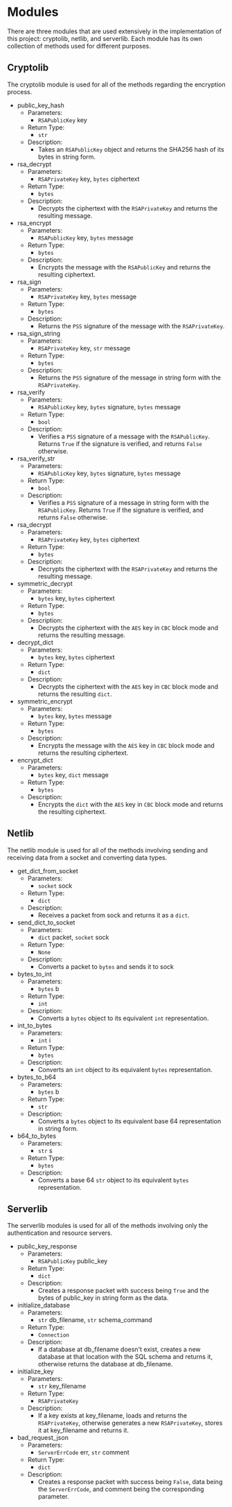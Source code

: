 # Modules
There are three modules that are used extensively in the implementation of this project: cryptolib, netlib, and serverlib. Each module has its own collection of methods used for different purposes.
## Cryptolib
The cryptolib module is used for all of the methods regarding the encryption process.
  - public_key_hash
    - Parameters:
      - `RSAPublicKey` key
    - Return Type:
      - `str`
    - Description:
      - Takes an `RSAPublicKey` object and returns the SHA256 hash of its bytes in string form.
  - rsa_decrypt
    - Parameters:
      - `RSAPrivateKey` key, `bytes` ciphertext
    - Return Type:
      - `bytes`
    - Description:
      - Decrypts the ciphertext with the `RSAPrivateKey` and returns the resulting message.
  - rsa_encrypt
    - Parameters:
      - `RSAPublicKey` key, `bytes` message
    - Return Type:
      - `bytes`
    - Description:
      - Encrypts the message with the `RSAPublicKey` and returns the resulting ciphertext.
  - rsa_sign
    - Parameters:
      - `RSAPrivateKey` key, `bytes` message
    - Return Type:
      - `bytes`
    - Description:
      - Returns the `PSS` signature of the message with the `RSAPrivateKey`.
  - rsa_sign_string
    - Parameters:
      - `RSAPrivateKey` key, `str` message
    - Return Type:
      - `bytes`
    - Description:
      - Returns the `PSS` signature of the message in string form with the `RSAPrivateKey`.
  - rsa_verify
    - Parameters:
      - `RSAPublicKey` key, `bytes` signature, `bytes` message
    - Return Type:
      - `bool`
    - Description:
      - Verifies a `PSS` signature of a message with the `RSAPublicKey`. Returns `True` if the signature is verified, and returns `False` otherwise.
  - rsa_verify_str
    - Parameters:
      - `RSAPublicKey` key, `bytes` signature, `bytes` message
    - Return Type:
      - `bool`
    - Description:
      - Verifies a `PSS` signature of a message in string form with the `RSAPublicKey`. Returns `True` if the signature is verified, and returns `False` otherwise.
  - rsa_decrypt
    - Parameters:
      - `RSAPrivateKey` key, `bytes` ciphertext
    - Return Type:
      - `bytes`
    - Description:
      - Decrypts the ciphertext with the `RSAPrivateKey` and returns the resulting message.
  - symmetric_decrypt
    - Parameters:
      - `bytes` key, `bytes` ciphertext
    - Return Type:
      - `bytes`
    - Description:
      - Decrypts the ciphertext with the `AES` key in `CBC` block mode and returns the resulting message.
  - decrypt_dict
    - Parameters:
      - `bytes` key, `bytes` ciphertext
    - Return Type:
      - `dict`
    - Description:
      - Decrypts the ciphertext with the `AES` key in `CBC` block mode and returns the resulting `dict`.
  - symmetric_encrypt
    - Parameters:
      - `bytes` key, `bytes` message
    - Return Type:
      - `bytes`
    - Description:
      - Encrypts the message with the `AES` key in `CBC` block mode and returns the resulting ciphertext.
  - encrypt_dict
    - Parameters:
      - `bytes` key, `dict` message
    - Return Type:
      - `bytes`
    - Description:
      - Encrypts the `dict` with the `AES` key in `CBC` block mode and returns the resulting ciphertext.
## Netlib
The netlib module is used for all of the methods involving sending and receiving data from a socket and converting data types.
  - get_dict_from_socket
    - Parameters:
      - `socket` sock
    - Return Type:
      - `dict`
    - Description:
      - Receives a packet from sock and returns it as a `dict`.
  - send_dict_to_socket
    - Parameters:
      - `dict` packet, `socket` sock
    - Return Type:
      - `None`
    - Description:
      - Converts a packet to `bytes` and sends it to sock
  - bytes_to_int
    - Parameters:
      - `bytes` b
    - Return Type:
      - `int`
    - Description:
      - Converts a `bytes` object to its equivalent `int` representation.
  - int_to_bytes
    - Parameters:
      - `int` i
    - Return Type:
      - `bytes`
    - Description:
      - Converts an `int` object to its equivalent `bytes` representation.
  - bytes_to_b64
    - Parameters:
      - `bytes` b
    - Return Type:
      - `str`
    - Description:
      - Converts a `bytes` object to its equivalent base 64 representation in string form.
  - b64_to_bytes
    - Parameters:
      - `str` s
    - Return Type:
      - `bytes`
    - Description:
      - Converts a base 64 `str` object to its equivalent `bytes` representation.
## Serverlib
The serverlib modules is used for all of the methods involving only the authentication and resource servers.
  - public_key_response
    - Parameters:
      - `RSAPublicKey` public_key
    - Return Type:
      - `dict`
    - Description:
      - Creates a response packet with success being `True` and the bytes of public_key in string form as the data.
  - initialize_database
    - Parameters:
      - `str` db_filename, `str` schema_command
    - Return Type:
      - `Connection`
    - Description:
      - If a database at db_filename doesn't exist, creates a new database at that location with the SQL schema and returns it, otherwise returns the database at db_filename.
  - initialize_key
    - Parameters:
      - `str` key_filename
    - Return Type:
      - `RSAPrivateKey`
    - Description:
      - If a key exists at key_filename, loads and returns the `RSAPrivateKey`, otherwise generates a new `RSAPrivateKey`, stores it at key_filename and returns it.
  - bad_request_json
    - Parameters:
      - `ServerErrCode` err, `str` comment
    - Return Type:
      - `dict`
    - Description:
      - Creates a response packet with success being `False`, data being the `ServerErrCode`, and comment being the corresponding parameter.